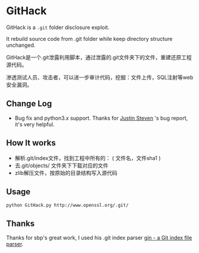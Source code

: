 # GitHack


GitHack is a `.git` folder disclosure exploit. 

It rebuild source code from .git folder while keep directory structure unchanged.

GitHack是一个.git泄露利用脚本，通过泄露的.git文件夹下的文件，重建还原工程源代码。

渗透测试人员、攻击者，可以进一步审计代码，挖掘：文件上传，SQL注射等web安全漏洞。

## Change Log

* Bug fix and python3.x support.  Thanks for [Justin Steven](https://github.com/justinsteven)  \'s bug report, it's very helpful.

## How It works ##

* 解析.git/index文件，找到工程中所有的： ( 文件名，文件sha1 )
* 去.git/objects/ 文件夹下下载对应的文件
* zlib解压文件，按原始的目录结构写入源代码

## Usage ##
    python GitHack.py http://www.openssl.org/.git/

## Thanks ##
Thanks for sbp's great work, I used his .git index parser [gin - a Git index file parser](https://github.com/sbp/gin).

